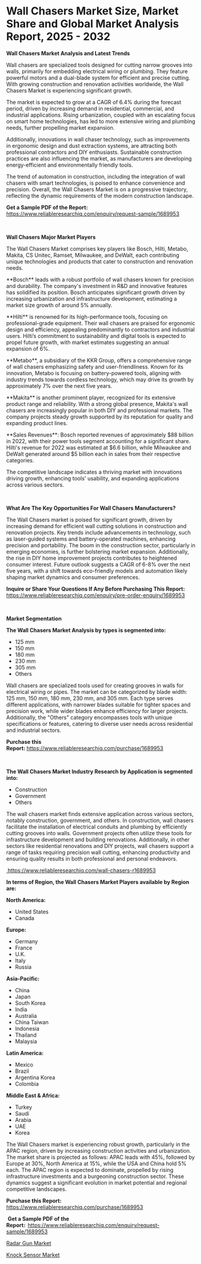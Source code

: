 <p><h1>Wall Chasers Market Size, Market Share and Global Market Analysis Report, 2025 - 2032</h1></p><p><strong>Wall Chasers Market Analysis and Latest Trends</strong></p>
<p><p>Wall chasers are specialized tools designed for cutting narrow grooves into walls, primarily for embedding electrical wiring or plumbing. They feature powerful motors and a dual-blade system for efficient and precise cutting. With growing construction and renovation activities worldwide, the Wall Chasers Market is experiencing significant growth.</p><p>The market is expected to grow at a CAGR of 6.4% during the forecast period, driven by increasing demand in residential, commercial, and industrial applications. Rising urbanization, coupled with an escalating focus on smart home technologies, has led to more extensive wiring and plumbing needs, further propelling market expansion. </p><p>Additionally, innovations in wall chaser technology, such as improvements in ergonomic design and dust extraction systems, are attracting both professional contractors and DIY enthusiasts. Sustainable construction practices are also influencing the market, as manufacturers are developing energy-efficient and environmentally friendly tools. </p><p> The trend of automation in construction, including the integration of wall chasers with smart technologies, is poised to enhance convenience and precision. Overall, the Wall Chasers Market is on a progressive trajectory, reflecting the dynamic requirements of the modern construction landscape.</p></p>
<p><strong>Get a Sample PDF of the Report:&nbsp;</strong> <a href="https://www.reliableresearchiq.com/enquiry/request-sample/1689953?utm_campaign=120&utm_medium=2&utm_source=Github&utm_content=ia&utm_term=18022025&utm_id=wall-chasers">https://www.reliableresearchiq.com/enquiry/request-sample/1689953</a></p>
<p>&nbsp;</p>
<p><strong>Wall Chasers Major Market Players</strong></p>
<p><p>The Wall Chasers Market comprises key players like Bosch, Hilti, Metabo, Makita, CS Unitec, Ramset, Milwaukee, and DeWalt, each contributing unique technologies and products that cater to construction and renovation needs.</p><p>**Bosch** leads with a robust portfolio of wall chasers known for precision and durability. The company's investment in R&D and innovative features has solidified its position. Bosch anticipates significant growth driven by increasing urbanization and infrastructure development, estimating a market size growth of around 5% annually.</p><p>**Hilti** is renowned for its high-performance tools, focusing on professional-grade equipment. Their wall chasers are praised for ergonomic design and efficiency, appealing predominantly to contractors and industrial users. Hilti’s commitment to sustainability and digital tools is expected to propel future growth, with market estimates suggesting an annual expansion of 6%.</p><p>**Metabo**, a subsidiary of the KKR Group, offers a comprehensive range of wall chasers emphasizing safety and user-friendliness. Known for its innovation, Metabo is focusing on battery-powered tools, aligning with industry trends towards cordless technology, which may drive its growth by approximately 7% over the next five years.</p><p>**Makita** is another prominent player, recognized for its extensive product range and reliability. With a strong global presence, Makita's wall chasers are increasingly popular in both DIY and professional markets. The company projects steady growth supported by its reputation for quality and expanding product lines.</p><p>**Sales Revenues**: Bosch reported revenues of approximately $88 billion in 2022, with their power tools segment accounting for a significant share. Hilti's revenue for 2022 was estimated at $6.6 billion, while Milwaukee and DeWalt generated around $5 billion each in sales from their respective categories.</p><p>The competitive landscape indicates a thriving market with innovations driving growth, enhancing tools' usability, and expanding applications across various sectors.</p></p>
<p>&nbsp;</p>
<p><strong>What Are The Key Opportunities For Wall Chasers Manufacturers?</strong></p>
<p><p>The Wall Chasers market is poised for significant growth, driven by increasing demand for efficient wall cutting solutions in construction and renovation projects. Key trends include advancements in technology, such as laser-guided systems and battery-operated machines, enhancing precision and portability. The boom in the construction sector, particularly in emerging economies, is further bolstering market expansion. Additionally, the rise in DIY home improvement projects contributes to heightened consumer interest. Future outlook suggests a CAGR of 6-8% over the next five years, with a shift towards eco-friendly models and automation likely shaping market dynamics and consumer preferences.</p></p>
<p><strong>Inquire or Share Your Questions If Any Before Purchasing This Report:</strong> <a href="https://www.reliableresearchiq.com/enquiry/pre-order-enquiry/1689953?utm_campaign=120&utm_medium=2&utm_source=Github&utm_content=ia&utm_term=18022025&utm_id=wall-chasers">https://www.reliableresearchiq.com/enquiry/pre-order-enquiry/1689953</a></p>
<p>&nbsp;</p>
<p><strong>Market Segmentation</strong></p>
<p><strong>The Wall Chasers Market Analysis by types is segmented into:</strong></p>
<p><ul><li>125 mm</li><li>150 mm</li><li>180 mm</li><li>230 mm</li><li>305 mm</li><li>Others</li></ul></p>
<p><p>Wall chasers are specialized tools used for creating grooves in walls for electrical wiring or pipes. The market can be categorized by blade width: 125 mm, 150 mm, 180 mm, 230 mm, and 305 mm. Each type serves different applications, with narrower blades suitable for tighter spaces and precision work, while wider blades enhance efficiency for larger projects. Additionally, the "Others" category encompasses tools with unique specifications or features, catering to diverse user needs across residential and industrial sectors.</p></p>
<p><strong>Purchase this Report:&nbsp;</strong><a href="https://www.reliableresearchiq.com/purchase/1689953?utm_campaign=120&utm_medium=2&utm_source=Github&utm_content=ia&utm_term=18022025&utm_id=wall-chasers">https://www.reliableresearchiq.com/purchase/1689953</a></p>
<p>&nbsp;</p>
<p><strong>The Wall Chasers Market Industry Research by Application is segmented into:</strong></p>
<p><ul><li>Construction</li><li>Government</li><li>Others</li></ul></p>
<p><p>The wall chasers market finds extensive application across various sectors, notably construction, government, and others. In construction, wall chasers facilitate the installation of electrical conduits and plumbing by efficiently cutting grooves into walls. Government projects often utilize these tools for infrastructure development and building renovations. Additionally, in other sectors like residential renovations and DIY projects, wall chasers support a range of tasks requiring precision wall cutting, enhancing productivity and ensuring quality results in both professional and personal endeavors.</p></p>
<p><a href="https://www.reliableresearchiq.com/wall-chasers-r1689953?utm_campaign=120&utm_medium=2&utm_source=Github&utm_content=ia&utm_term=18022025&utm_id=wall-chasers">&nbsp;https://www.reliableresearchiq.com/wall-chasers-r1689953</a></p>
<p><strong>In terms of Region, the Wall Chasers Market Players available by Region are:</strong></p>
<p>
    <p> <strong> North America: </strong>
        <ul>
            <li>United States</li>
            <li>Canada</li>
        </ul>
        </p> 
    <p> <strong> Europe: </strong>
        <ul>
            <li>Germany</li>
            <li>France</li>
            <li>U.K.</li>
            <li>Italy</li>
            <li>Russia</li>
        </ul>
        </p> 
    <p> <strong> Asia-Pacific: </strong>
        <ul>
            <li>China</li>
            <li>Japan</li>
            <li>South Korea</li>
            <li>India</li>
            <li>Australia</li>
            <li>China Taiwan</li>
            <li>Indonesia</li>
            <li>Thailand</li>
            <li>Malaysia</li>
        </ul>
        </p> 
    <p> <strong> Latin America: </strong>
        <ul>
            <li>Mexico</li>
            <li>Brazil</li>
            <li>Argentina Korea</li>
            <li>Colombia</li>
        </ul>
        </p> 
    <p> <strong> Middle East & Africa: </strong>
        <ul>
            <li>Turkey</li>
            <li>Saudi</li>
            <li>Arabia</li>
            <li>UAE</li>
            <li>Korea</li>
        </ul>
    </p>
    </p>
<p><p>The Wall Chasers market is experiencing robust growth, particularly in the APAC region, driven by increasing construction activities and urbanization. The market share is projected as follows: APAC leads with 45%, followed by Europe at 30%, North America at 15%, while the USA and China hold 5% each. The APAC region is expected to dominate, propelled by rising infrastructure investments and a burgeoning construction sector. These dynamics suggest a significant evolution in market potential and regional competitive landscapes.</p></p>
<p><strong>Purchase this Report: </strong><a href="https://www.reliableresearchiq.com/purchase/1689953?utm_campaign=120&utm_medium=2&utm_source=Github&utm_content=ia&utm_term=18022025&utm_id=wall-chasers">https://www.reliableresearchiq.com/purchase/1689953</a></p>
<p>&nbsp;<strong>Get a Sample PDF of the Report:&nbsp;&nbsp;</strong><a href="https://www.reliableresearchiq.com/enquiry/request-sample/1689953?utm_campaign=120&utm_medium=2&utm_source=Github&utm_content=ia&utm_term=18022025&utm_id=wall-chasers">https://www.reliableresearchiq.com/enquiry/request-sample/1689953</a></p>
<p><strong></strong></p>
<p><p><a href="https://github.com/shamyzinniwl/Market-Research-Report-List-1/blob/main/radar-gun-market.md?utm_campaign=120&utm_medium=2&utm_source=Github&utm_content=ia&utm_term=18022025&utm_id=wall-chasers">Radar Gun Market</a></p><p><a href="https://github.com/bulkagumanvv/Market-Research-Report-List-1/blob/main/knock-sensor-market.md?utm_campaign=120&utm_medium=2&utm_source=Github&utm_content=ia&utm_term=18022025&utm_id=wall-chasers">Knock Sensor Market</a></p></p>